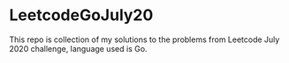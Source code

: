 # LeetcodeGoJuly20

This repo is collection of my solutions to the problems from Leetcode July 2020 challenge, language used is Go.
